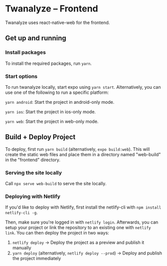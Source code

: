 # Twanalyze – Frontend

Twanalyze uses react-native-web for the frontend.

## Get up and running

### Install packages

To install the required packages, run `yarn`.

### Start options

To run twanalyze locally, start expo using `yarn start`. Alternatively, you can use one of the following to run a specific platform:

`yarn android`: Start the project in android-only mode.

`yarn ios`: Start the project in ios-only mode.

`yarn web`: Start the project in web-only mode.

## Build + Deploy Project

To deploy, first run `yarn build` (alternatively, `expo build:web`). This will create the static web files and place them in a directory named "web-build" in the "frontend" directory.

### Serving the site locally

Call `npx serve web-build` to serve the site locally.

### Deploying with Netlify

If you'd like to deploy with Netlify, first install the netlify-cli with `npm install netlify-cli -g`.

Then, make sure you're logged in with `netlify login`. Afterwards, you can setup your project or link the repository to an existing one with `netlify link`. You can then deploy the project in two ways:

1. `netlify deploy` -> Deploy the project as a preview and publish it manually
2. `yarn deploy` (alternatively, `netlify deploy --prod`) -> Deploy and publish the project immediately
